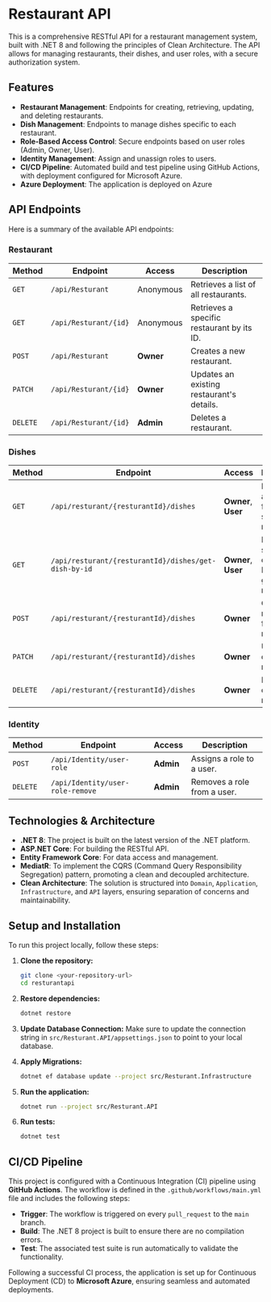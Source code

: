# Restaurant API

This is a comprehensive RESTful API for a restaurant management system, built with .NET 8 and following the principles of Clean Architecture. The API allows for managing restaurants, their dishes, and user roles, with a secure authorization system.

## Features

* **Restaurant Management**: Endpoints for creating, retrieving, updating, and deleting restaurants.
* **Dish Management**: Endpoints to manage dishes specific to each restaurant.
* **Role-Based Access Control**: Secure endpoints based on user roles (Admin, Owner, User).
* **Identity Management**: Assign and unassign roles to users.
* **CI/CD Pipeline**: Automated build and test pipeline using GitHub Actions, with deployment configured for Microsoft Azure.
* **Azure Deployment**: The application is deployed on Azure 

## API Endpoints

Here is a summary of the available API endpoints:

### Restaurant

| Method | Endpoint | Access | Description |
| --- | --- | --- | --- |
| `GET` | `/api/Resturant` | Anonymous | Retrieves a list of all restaurants. |
| `GET` | `/api/Resturant/{id}` | Anonymous | Retrieves a specific restaurant by its ID. |
| `POST` | `/api/Resturant` | **Owner** | Creates a new restaurant. |
| `PATCH` | `/api/Resturant/{id}` | **Owner** | Updates an existing restaurant's details. |
| `DELETE` | `/api/Resturant/{id}` | **Admin** | Deletes a restaurant. |

### Dishes

| Method | Endpoint | Access | Description |
| --- | --- | --- | --- |
| `GET` | `/api/resturant/{resturantId}/dishes` | **Owner**, **User** | Retrieves all dishes for a specific restaurant. |
| `GET` | `/api/resturant/{resturantId}/dishes/get-dish-by-id` | **Owner**, **User** | Retrieves a specific dish by its ID for a given restaurant. |
| `POST` | `/api/resturant/{resturantId}/dishes` | **Owner** | Creates a new dish for a restaurant. |
| `PATCH` | `/api/resturant/{resturantId}/dishes` | **Owner** | Updates a dish in a restaurant. |
| `DELETE` | `/api/resturant/{resturantId}/dishes` | **Owner** | Deletes a dish from a restaurant. |

### Identity

| Method | Endpoint | Access | Description |
| --- | --- | --- | --- |
| `POST` | `/api/Identity/user-role` | **Admin** | Assigns a role to a user. |
| `DELETE` | `/api/Identity/user-role-remove` | **Admin** | Removes a role from a user. |

## Technologies & Architecture

* **.NET 8**: The project is built on the latest version of the .NET platform.
* **ASP.NET Core**: For building the RESTful API.
* **Entity Framework Core**: For data access and management.
* **MediatR**: To implement the CQRS (Command Query Responsibility Segregation) pattern, promoting a clean and decoupled architecture.
* **Clean Architecture**: The solution is structured into `Domain`, `Application`, `Infrastructure`, and `API` layers, ensuring separation of concerns and maintainability.

## Setup and Installation

To run this project locally, follow these steps:

1.  **Clone the repository:**
    ```bash
    git clone <your-repository-url>
    cd resturantapi
    ```

2.  **Restore dependencies:**
    ```bash
    dotnet restore
    ```

3.  **Update Database Connection:**
    Make sure to update the connection string in `src/Resturant.API/appsettings.json` to point to your local database.

4.  **Apply Migrations:**
    ```bash
    dotnet ef database update --project src/Resturant.Infrastructure
    ```

5.  **Run the application:**
    ```bash
    dotnet run --project src/Resturant.API
    ```

6.  **Run tests:**
    ```bash
    dotnet test
    ```

## CI/CD Pipeline

This project is configured with a Continuous Integration (CI) pipeline using **GitHub Actions**. The workflow is defined in the `.github/workflows/main.yml` file and includes the following steps:

* **Trigger**: The workflow is triggered on every `pull_request` to the `main` branch.
* **Build**: The .NET 8 project is built to ensure there are no compilation errors.
* **Test**: The associated test suite is run automatically to validate the functionality.

Following a successful CI process, the application is set up for Continuous Deployment (CD) to **Microsoft Azure**, ensuring seamless and automated deployments.
